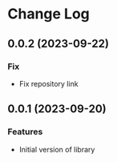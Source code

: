 # Change Log

## 0.0.2 (2023-09-22)

### Fix

- Fix repository link
## 0.0.1 (2023-09-20)

### Features

- Initial version of library
